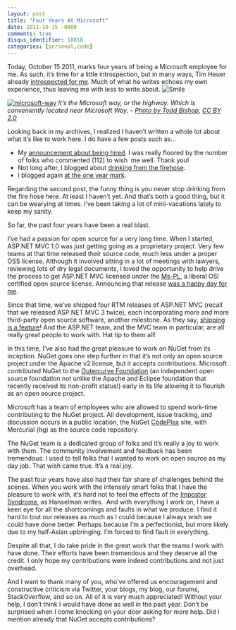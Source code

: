 ```yaml
---
layout: post
title: "Four Years At Microsoft"
date: 2011-10-15 -0800
comments: true
disqus_identifier: 18818
categories: [personal,code]
---
```

Today, October 15 2011, marks four years of being a Microsoft employee
for me. As such, it’s time for a little introspection, but in many ways,
Tim Heuer already [introspected for
me](http://timheuer.com/blog/archive/2011/08/24/working-at-microsoft-instrospection.aspx "Working at Microsoft").
Much of what he writes echoes my own experience, thus leaving me with
less to write about.
![Smile](http://haacked.com/images/haacked_com/Windows-Live-Writer/Four-Years-At-Microsoft_E91A/wlEmoticon-smile_2.png)

[![microsoft-way](http://haacked.com/images/haacked_com/Windows-Live-Writer/Four-Years-At-Microsoft_E91A/microsoft-way_thumb.jpg "microsoft-way")](http://haacked.com/images/haacked_com/Windows-Live-Writer/Four-Years-At-Microsoft_E91A/microsoft-way_2.jpg)
*It’s the Microsoft way, or the highway. Which is conveniently located
near Microsoft Way. - [Photo by Todd
Bishop](http://www.flickr.com/photos/36182550@N08/3347465868/), [CC BY
2.0](http://creativecommons.org/licenses/by/2.0/deed.en)*

Looking back in my archives, I realized I haven’t written a whole lot
about what it’s like to work here. I do have a few posts such as…

-   My [announcement about being
    hired](http://haacked.com/archive/2007/09/17/why-is-microsoft-removing-my-mvp-status.aspx "Why Is Microsoft Removing My MVP Status?").
    I was really floored by the number of folks who commented (112) to
    wish  me well. Thank you!
-   Not long after, I blogged about [drinking from the
    firehose](http://haacked.com/archive/2007/10/26/drinking-from-the-firehose.aspx "Drinking from the firehose").
-   I blogged again [at the one year
    mark](http://haacked.com/archive/2008/10/15/one-year-at-microsoft.aspx "One Year at Microsoft").

Regarding the second post, the funny thing is you never stop drinking
from the fire hose here. At least I haven’t yet. And that’s both a good
thing, but it can be wearying at times. I’ve been taking a lot of
mini-vacations lately to keep my sanity.

So far, the past four years have been a real blast.

I’ve had a passion for open source for a very long time. When I started,
ASP.NET MVC 1.0 was just getting going as a proprietary project. Very
few teams at that time released their source code, much less under a
proper OSS license. Although it involved sitting in a lot of meetings
with lawyers, reviewing lots of dry legal documents, I loved the
opportunity to help drive the process to get ASP.NET MVC licensed under
the [Ms-PL](http://www.opensource.org/licenses/MS-PL "Ms-PL"), a liberal
OSI certified open source license. Announcing that release [was a happy
day for
me](http://haacked.com/archive/2009/04/01/aspnetmvc-open-source.aspx "ASP.NET MVC 1.0 under the Ms-PL").

Since that time, we’ve shipped four RTM releases of ASP.NET MVC (recall
that we released ASP.NET MVC 3 twice), each incorporating more and more
third-party open source software, another milestone. As they say,
[shipping is a
feature](http://www.codinghorror.com/blog/2009/12/version-1-sucks-but-ship-it-anyway.html "Version 1 sucks, but ship it anyways")!
And the ASP.NET team, and the MVC team in particular, are all really
great people to work with. Hat tip to them all!

In this time, I’ve also had the great pleasure to work on NuGet from its
inception. NuGet goes one step further in that it’s not only an open
source project under the Apache v2 license, but it accepts
contributions. Microsoft contributed NuGet to the [Outercurve
Foundation](http://www.outercurve.org/ "Outercurve Foundation") (an
independent open source foundation not unlike the Apache and Eclipse
foundation that recently received its non-profit status!) early in its
life allowing it to flourish as an open source project.

Microsoft has a team of employees who are allowed to spend work-time
contributing to the NuGet project. All development, issue tracking, and
discussion occurs in a public location, the NuGet
[CodePlex](http://nuget.codeplex.com/ "NuGet on CodePlex") site, with
Mercurial (hg) as the source code repository.

The NuGet team is a dedicated group of folks and it’s really a joy to
work with them. The community involvement and feedback has been
tremendous. I used to tell folks that I wanted to work on open source as
my day job. That wish came true. It’s a real joy.

The past four years have also had their fair share of challenges behind
the scenes. When you work with the intensely smart folks that I have the
pleasure to work with, it’s hard not to feel the effects of the
[Impostor
Syndrome](http://www.hanselman.com/blog/ImAPhonyAreYou.aspx "Impostor Syndrome"),
as Hanselman writes.  And with everything I work on, I have a keen eye
for all the shortcomings and faults in what we produce. I find it hard
to tout our releases as much as I could because I always wish we could
have done better. Perhaps because I’m a perfectionist, but more likely
due to my half-Asian upbringing. I’m forced to find fault in everything.

Despite all that, I do take pride in the great work that the teams I
work with have done. Their efforts have been tremendous and they deserve
all the credit. I only hope my contributions were indeed contributions
and not just overhead.

And I want to thank many of you, who’ve offered us encouragement and
constructive criticism via Twitter, your blogs, my blog, our forums,
StackOverflow, and so on. All of it is very much appreciated! Without
your help, I don’t think I would have done as well in the past year.
Don’t be surprised when I come knocking on your door asking for more
help. Did I mention already that NuGet accepts contributions?

